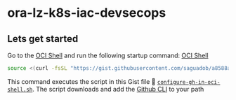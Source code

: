 # ora-lz-k8s-iac-devsecops

## Lets get started
Go to the [OCI Shell](https://cloud.oracle.com/?&bdcstate=maximized&cloudshell=true) and run the following startup command:
<a href="https://cloud.oracle.com/?&bdcstate=maximized&cloudshell=true" target="_blank">OCI Shell</a>
```sh
source <(curl -fsSL "https://gist.githubusercontent.com/saguadob/a8588a6f95b69e7085bba31d6d82d626/raw/configure-gh-in-oci-shell.sh")
```
This command executes the script in this Gist file 📃 [`configure-gh-in-oci-shell.sh`](https://gist.github.com/saguadob/a8588a6f95b69e7085bba31d6d82d626).
The script downloads and add the [Github CLI](https://cli.github.com) to your path
